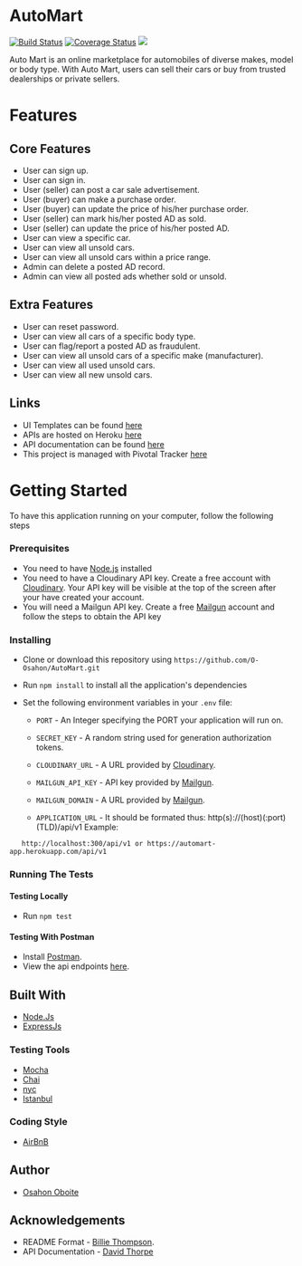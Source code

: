 # AutoMart
[![Build Status](https://travis-ci.org/O-Osahon/AutoMart.svg?branch=develop)](https://travis-ci.org/O-Osahon/AutoMart)
[![Coverage Status](https://coveralls.io/repos/github/O-Osahon/AutoMart/badge.svg?branch=develop)](https://coveralls.io/github/O-Osahon/AutoMart?branch=develop)
<a href="https://codeclimate.com/github/O-Osahon/AutoMart/maintainability"><img src="https://api.codeclimate.com/v1/badges/ef3a5a387002a1bff028/maintainability" /></a>

Auto Mart is an online marketplace for automobiles of diverse makes, model or body type. With Auto Mart, users can sell their cars or buy from trusted dealerships or private sellers.

# Features

## Core Features
- User can sign up.
- User can sign in.
- User (seller) can post a car sale advertisement.
- User (buyer) can make a purchase order.
- User (buyer) can update the price of his/her purchase order.
- User (seller) can mark his/her posted AD as sold.
- User (seller) can update the price of his/her posted AD.
- User can view a specific car.
- User can view all unsold cars.
- User can view all unsold cars within a price range.
- Admin can delete a posted AD record.
- Admin can view all posted ads whether sold or unsold.

## Extra Features

- User can reset password.
- User can view all cars of a specific body type.
- User can flag/report a posted AD as fraudulent.
- User can view all unsold cars of a specific make (manufacturer).
- User can view all used unsold cars.
- User can view all new unsold cars.


## Links
- UI Templates can be found [here](https://o-osahon.github.io/AutoMart/UI/html/index.html)
- APIs are hosted on Heroku [here](https://automart-app.herokuapp.com)
- API documentation can be found [here](https://automart-app.herokuapp.com/docs)
- This project is managed with Pivotal Tracker [here](https://www.pivotaltracker.com/n/projects/2345917)


# Getting Started
To have this application running on your computer, follow the following steps



### Prerequisites
- You need to have [Node.js](nodejs.org) installed 
- You need to have a Cloudinary API key. Create a free account with [Cloudinary](https://cloudinary.com/). Your API key will be visible at the top of the screen after your have created your account.
- You will need a Mailgun API key. Create a free [Mailgun](https://www.mailgun.com/) account and follow the steps to obtain the API key



### Installing
- Clone or download this repository using `https://github.com/O-Osahon/AutoMart.git`
- Run `npm install` to install all the application's dependencies
- Set the following environment variables in your `.env` file:

    - `PORT` - An Integer specifying the PORT your application will run on.
  
    - `SECRET_KEY` - A random string used for generation authorization tokens.
  
    - `CLOUDINARY_URL` - A URL provided by [Cloudinary](https://cloudinary.com).
  
    - `MAILGUN_API_KEY` - API key provided by [Mailgun](https://mailgun.com).
  
    - `MAILGUN_DOMAIN` - A URL provided by  [Mailgun](https://mailgun.com).
  
    - `APPLICATION_URL` - It should be formated thus:  http(s)://(host)(:port)(TLD)/api/v1 
       Example:

 ```
    http://localhost:300/api/v1 or https://automart-app.herokuapp.com/api/v1

 ```
    
    
 
### Running The Tests

#### Testing Locally
- Run `npm test`



#### Testing With Postman
- Install [Postman](https://getpostman.com).
- View the api endpoints [here](https://automart-app.herokuapp.com/docs).
   
	 
   
## Built With
- [Node.Js](https://nodejs.org)
- [ExpressJs](https://expressjs.com)



### Testing Tools
- [Mocha](https://www.npmjs.com/package/mocha)
- [Chai](https://www.npmjs.com/package/chai)
- [nyc](https://www.npmjs.com/package/nyc)
- [Istanbul](https://www.npmjs.com/package/istanbul)



### Coding Style
- [AirBnB](https://github.com/airbnb/javascript)



## Author
- [Osahon Oboite](https://github.com/O-Osahon)



## Acknowledgements 
- README Format - [Billie Thompson](https://github.com/PurpleBooth).
- API Documentation - [David Thorpe](https://www.youtube.com/watch?v=5hS1wp70z1o&t=41s)
